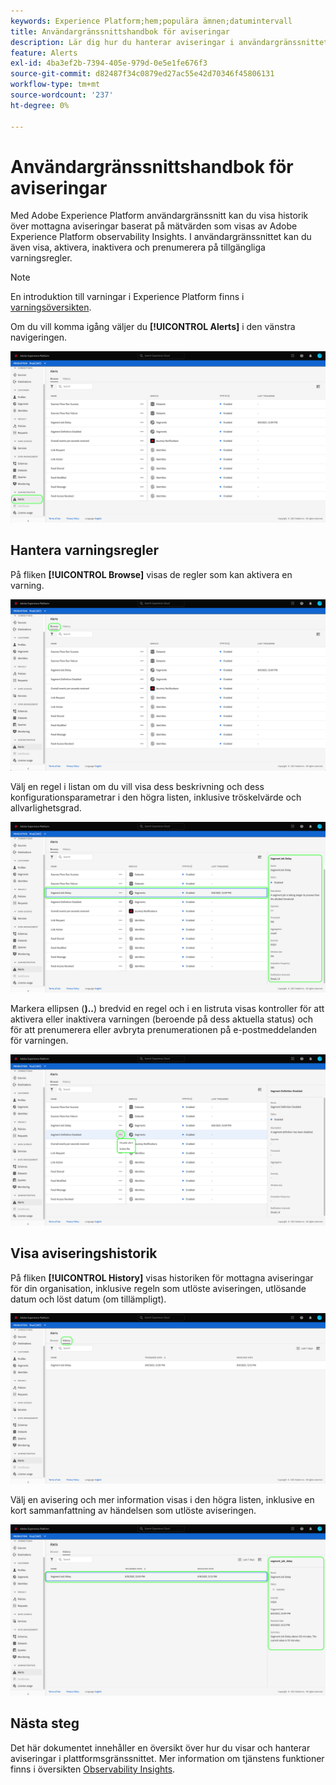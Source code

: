 ```yaml
---
keywords: Experience Platform;hem;populära ämnen;datumintervall
title: Användargränssnittshandbok för aviseringar
description: Lär dig hur du hanterar aviseringar i användargränssnittet i Experience Platform.
feature: Alerts
exl-id: 4ba3ef2b-7394-405e-979d-0e5e1fe676f3
source-git-commit: d82487f34c0879ed27ac55e42d70346f45806131
workflow-type: tm+mt
source-wordcount: '237'
ht-degree: 0%

---
```


# Användargränssnittshandbok för aviseringar

Med Adobe Experience Platform användargränssnitt kan du visa historik över mottagna aviseringar baserat på mätvärden som visas av Adobe Experience Platform observability Insights. I användargränssnittet kan du även visa, aktivera, inaktivera och prenumerera på tillgängliga varningsregler.

>[!NOTE]
>
>En introduktion till varningar i Experience Platform finns i [varningsöversikten](./overview.md).

Om du vill komma igång väljer du **[!UICONTROL Alerts]** i den vänstra navigeringen.

![](../images/alerts/ui/workspace.png)

## Hantera varningsregler

På fliken **[!UICONTROL Browse]** visas de regler som kan aktivera en varning.

![](../images/alerts/ui/rules.png)

Välj en regel i listan om du vill visa dess beskrivning och dess konfigurationsparametrar i den högra listen, inklusive tröskelvärde och allvarlighetsgrad.

![](../images/alerts/ui/rule-details.png)

Markera ellipsen (**)..**) bredvid en regel och i en listruta visas kontroller för att aktivera eller inaktivera varningen (beroende på dess aktuella status) och för att prenumerera eller avbryta prenumerationen på e-postmeddelanden för varningen.

![](../images/alerts/ui/disable-subscribe.png)

## Visa aviseringshistorik

På fliken **[!UICONTROL History]** visas historiken för mottagna aviseringar för din organisation, inklusive regeln som utlöste aviseringen, utlösande datum och löst datum (om tillämpligt).

![](../images/alerts/ui/history.png)

Välj en avisering och mer information visas i den högra listen, inklusive en kort sammanfattning av händelsen som utlöste aviseringen.

![](../images/alerts/ui/history-details.png)

## Nästa steg

Det här dokumentet innehåller en översikt över hur du visar och hanterar aviseringar i plattformsgränssnittet. Mer information om tjänstens funktioner finns i översikten [Observability Insights](../home.md).
